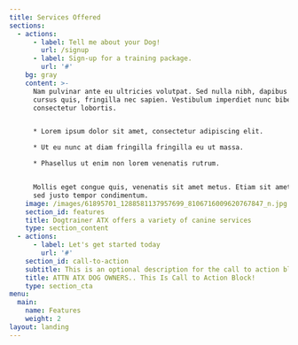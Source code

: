 ```yaml
---
title: Services Offered
sections:
  - actions:
      - label: Tell me about your Dog!
        url: /signup
      - label: Sign-up for a training package.
        url: '#'
    bg: gray
    content: >-
      Nam pulvinar ante eu ultricies volutpat. Sed nulla nibh, dapibus sit amet
      cursus quis, fringilla nec sapien. Vestibulum imperdiet nunc bibendum
      consectetur lobortis.


      * Lorem ipsum dolor sit amet, consectetur adipiscing elit.

      * Ut eu nunc at diam fringilla fringilla eu ut massa.

      * Phasellus ut enim non lorem venenatis rutrum.


      Mollis eget congue quis, venenatis sit amet metus. Etiam sit amet tortor
      sed justo tempor condimentum.
    image: /images/61895701_1288581137957699_8106716009620767847_n.jpg
    section_id: features
    title: Dogtrainer ATX offers a variety of canine services
    type: section_content
  - actions:
      - label: Let's get started today
        url: '#'
    section_id: call-to-action
    subtitle: This is an optional description for the call to action block.
    title: ATTN ATX DOG OWNERS.. This Is Call to Action Block!
    type: section_cta
menu:
  main:
    name: Features
    weight: 2
layout: landing
---
```


